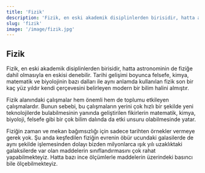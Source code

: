 ```yaml
---
title: 'Fizik'
description: 'Fizik, en eski akademik disiplinlerden birisidir, hatta astronominin de fiziğe dahil olmasıyla en eskisi denebilir.'
slug: 'fizik'
image: '/image/fizik.jpg'
---
```

## Fizik

Fizik, en eski akademik disiplinlerden birisidir, hatta astronominin de fiziğe dahil olmasıyla en eskisi denebilir. Tarihi gelişimi boyunca felsefe, kimya, matematik ve biyolojinin bazı dalları ile aynı anlamda kullanılan fizik son bir kaç yüz yıldır kendi çerçevesini belirleyen modern bir bilim halini almıştır.

Fizik alanındaki çalışmalar hem önemli hem de toplumu etkileyen çalışmalardır. Bunun sebebi, bu çalışmaların yerini çok hızlı bir şekilde yeni teknolojilerde bulabilmesinin yanında geliştirilen fikirlerin matematik, kimya, biyoloji, felsefe gibi bir çok bilim dalında da etki unsuru olabilmesinde yatar.

Fiziğin zaman ve mekan bağımsızlığı için sadece tarihten örnekler vermeye gerek yok. Şu anda keşfedilen fiziğin evrenin öbür ucundaki galasilerde de aynı şekilde işlemesinden dolayı bizden milyonlarca ışık yılı uzaklıktaki galaksilerde var olan maddelerin sınıflandırmasını çok rahat yapabilmekteyiz. Hatta bazı ince ölçümlerle maddelerin üzerindeki basıncı bile ölçebilmekteyiz.

